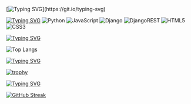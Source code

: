 [![Typing SVG](https://readme-typing-svg.herokuapp.com?font=Helvetiva&weight=900&size=30&duration=3000&pause=1000&color=9664FA&width=435&lines=I'm+stargazer!)](https://git.io/typing-svg)

[![Typing SVG](https://readme-typing-svg.herokuapp.com?font=Helvetica&weight=900&size=30&duration=3000&pause=1000&color=9664FA&width=435&lines=My+stack)](https://git.io/typing-svg)
![Python](https://img.shields.io/badge/python-3670A0?style=for-the-badge&logo=python&logoColor=ffdd54) 
![JavaScript](https://img.shields.io/badge/javascript-%23323330.svg?style=for-the-badge&logo=javascript&logoColor=%23F7DF1E)
![Django](https://img.shields.io/badge/django-%23092E20.svg?style=for-the-badge&logo=django&logoColor=white)
![DjangoREST](https://img.shields.io/badge/DJANGO-REST-ff1709?style=for-the-badge&logo=django&logoColor=white&color=ff1709&labelColor=gray)
![HTML5](https://img.shields.io/badge/html5-%23E34F26.svg?style=for-the-badge&logo=html5&logoColor=white)
![CSS3](https://img.shields.io/badge/css3-%231572B6.svg?style=for-the-badge&logo=css3&logoColor=white)

[![Typing SVG](https://readme-typing-svg.herokuapp.com?font=Helvetica&weight=900&size=30&duration=3000&pause=1000&color=9664FA&width=435&lines=Languages)](https://git.io/typing-svg)

![Top Langs](https://github-readme-stats.vercel.app/api/top-langs/?username=StargazerPyDev)

[![Typing SVG](https://readme-typing-svg.herokuapp.com?font=Helvetica&weight=900&size=30&duration=3000&pause=1000&color=9664FA&width=435&lines=Trophy)](https://git.io/typing-svg)

[![trophy](https://github-profile-trophy.vercel.app/?username=StargazerPyDev)](https://github.com/ryo-ma/github-profile-trophy)

[![Typing SVG](https://readme-typing-svg.herokuapp.com?font=Helvetica&weight=900&size=30&duration=3000&pause=1000&color=9664FA&width=435&lines=Streak+stats)](https://git.io/typing-svg)

[![GitHub Streak](https://github-readme-streak-stats.herokuapp.com/?user=StargazerPyDev)](https://git.io/streak-stats)